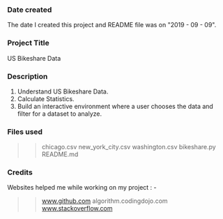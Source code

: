### Date created
 The date I created this project and README file was on  "2019 - 09 - 09".

### Project Title
US Bikeshare Data

### Description
1. Understand US Bikeshare Data.
2. Calculate Statistics.
3. Build an interactive environment where a user chooses the data and filter for a dataset to analyze.

### Files used
>> chicago.csv
>> new_york_city.csv
>> washington.csv
>> bikeshare.py
>> README.md

### Credits
Websites helped me while working on my project : -
>> www.github.com
>> algorithm.codingdojo.com
>> www.stackoverflow.com